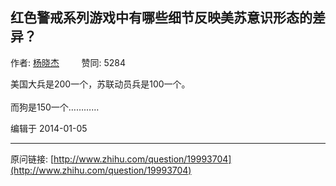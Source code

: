 ## 红色警戒系列游戏中有哪些细节反映美苏意识形态的差异？

作者: [杨晓杰](http://www.zhihu.com/people/yang-xiao-jie)&nbsp;&nbsp;&nbsp;&nbsp;&nbsp;&nbsp;&nbsp;&nbsp; 赞同: 5284


美国大兵是200一个，苏联动员兵是100一个。<br><br>而狗是150一个…………



编辑于 2014-01-05



---
原问链接: [http://www.zhihu.com/question/19993704](http://www.zhihu.com/question/19993704)